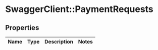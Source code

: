 # SwaggerClient::PaymentRequests

## Properties
Name | Type | Description | Notes
------------ | ------------- | ------------- | -------------


